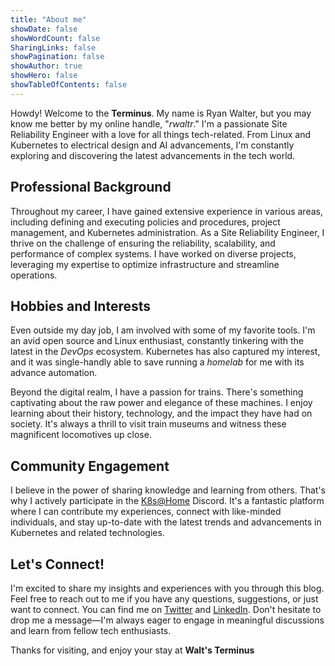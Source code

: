 ```yaml
---
title: "About me"
showDate: false
showWordCount: false
SharingLinks: false
showPagination: false
showAuthor: true
showHero: false
showTableOfContents: false
---
```


Howdy! Welcome to the **Terminus**. My name is Ryan Walter, but you may know me better by my online handle, "*rwaltr*." I'm a passionate Site Reliability Engineer with a love for all things tech-related. From Linux and Kubernetes to electrical design and AI advancements, I'm constantly exploring and discovering the latest advancements in the tech world.

## Professional Background

Throughout my career, I have gained extensive experience in various areas, including defining and executing policies and procedures, project management, and Kubernetes administration. As a Site Reliability Engineer, I thrive on the challenge of ensuring the reliability, scalability, and performance of complex systems. I have worked on diverse projects, leveraging my expertise to optimize infrastructure and streamline operations.

## Hobbies and Interests

Even outside my day job, I am involved with some of my favorite tools. I'm an avid open source and Linux enthusiast, constantly tinkering with the latest in the *DevOps* ecosystem. Kubernetes has also captured my interest, and it was single-handly able to save running a *homelab* for me with its advance automation.

Beyond the digital realm, I have a passion for trains. There's something captivating about the raw power and elegance of these machines. I enjoy learning about their history, technology, and the impact they have had on society. It's always a thrill to visit train museums and witness these magnificent locomotives up close.

## Community Engagement

I believe in the power of sharing knowledge and learning from others. That's why I actively participate in the [K8s@Home](https://discord.gg/kXU9DfGq) Discord. It's a fantastic platform where I can contribute my experiences, connect with like-minded individuals, and stay up-to-date with the latest trends and advancements in Kubernetes and related technologies.

## Let's Connect!

I'm excited to share my insights and experiences with you through this blog. Feel free to reach out to me if you have any questions, suggestions, or just want to connect. You can find me on [Twitter](https://twitter.com/rwaltr) and [LinkedIn](https://www.linkedin.com/in/rwaltr/). Don't hesitate to drop me a message—I'm always eager to engage in meaningful discussions and learn from fellow tech enthusiasts.

Thanks for visiting, and enjoy your stay at **Walt's Terminus**

